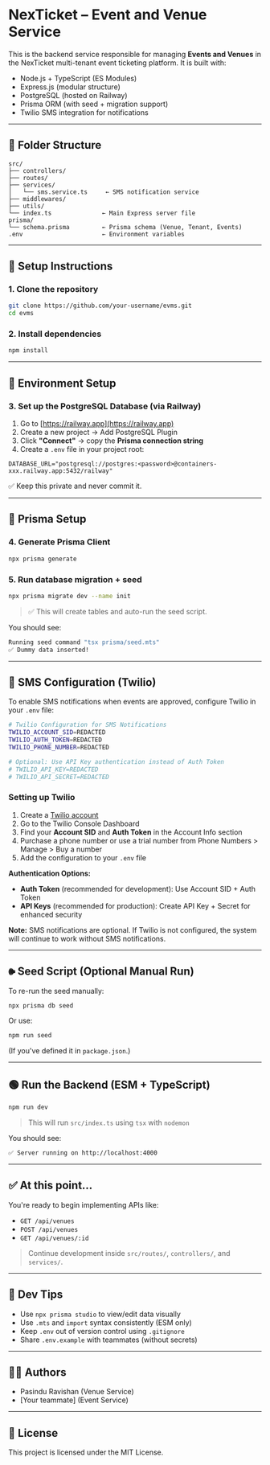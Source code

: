 # NexTicket – Event and Venue Service

This is the backend service responsible for managing **Events and Venues** in the NexTicket multi-tenant event ticketing platform. It is built with:

* Node.js + TypeScript (ES Modules)
* Express.js (modular structure)
* PostgreSQL (hosted on Railway)
* Prisma ORM (with seed + migration support)
* Twilio SMS integration for notifications

---

## 📁 Folder Structure

```
src/
├── controllers/
├── routes/
├── services/
│   └── sms.service.ts     ← SMS notification service
├── middlewares/
├── utils/
└── index.ts              ← Main Express server file
prisma/
└── schema.prisma         ← Prisma schema (Venue, Tenant, Events)
.env                      ← Environment variables
```

---

## 🚀 Setup Instructions

### 1. Clone the repository

```bash
git clone https://github.com/your-username/evms.git
cd evms
```

### 2. Install dependencies

```bash
npm install
```

---

## 💠 Environment Setup

### 3. Set up the PostgreSQL Database (via Railway)

1. Go to [https://railway.app](https://railway.app)
2. Create a new project → Add PostgreSQL Plugin
3. Click **"Connect"** → copy the **Prisma connection string**
4. Create a `.env` file in your project root:

```env
DATABASE_URL="postgresql://postgres:<password>@containers-xxx.railway.app:5432/railway"
```

✅ Keep this private and never commit it.

---

## 🔧 Prisma Setup

### 4. Generate Prisma Client

```bash
npx prisma generate
```

### 5. Run database migration + seed

```bash
npx prisma migrate dev --name init
```

> ✅ This will create tables and auto-run the seed script.

You should see:

```bash
Running seed command "tsx prisma/seed.mts"
✅ Dummy data inserted!
```

---

## 📱 SMS Configuration (Twilio)

To enable SMS notifications when events are approved, configure Twilio in your `.env` file:

```bash
# Twilio Configuration for SMS Notifications
TWILIO_ACCOUNT_SID=REDACTED
TWILIO_AUTH_TOKEN=REDACTED
TWILIO_PHONE_NUMBER=REDACTED

# Optional: Use API Key authentication instead of Auth Token
# TWILIO_API_KEY=REDACTED
# TWILIO_API_SECRET=REDACTED
```

### Setting up Twilio

1. Create a [Twilio account](https://www.twilio.com)
2. Go to the Twilio Console Dashboard
3. Find your **Account SID** and **Auth Token** in the Account Info section
4. Purchase a phone number or use a trial number from Phone Numbers > Manage > Buy a number
5. Add the configuration to your `.env` file

**Authentication Options:**
- **Auth Token** (recommended for development): Use Account SID + Auth Token
- **API Keys** (recommended for production): Create API Key + Secret for enhanced security

**Note:** SMS notifications are optional. If Twilio is not configured, the system will continue to work without SMS notifications.

---

## 🕪 Seed Script (Optional Manual Run)

To re-run the seed manually:

```bash
npx prisma db seed
```

Or use:

```bash
npm run seed
```

(If you've defined it in `package.json`.)

---

## 🟢 Run the Backend (ESM + TypeScript)

```bash
npm run dev
```

> This will run `src/index.ts` using `tsx` with `nodemon`

You should see:

```bash
✅ Server running on http://localhost:4000
```

---

## ✅ At this point...

You're ready to begin implementing APIs like:

* `GET /api/venues`
* `POST /api/venues`
* `GET /api/venues/:id`

> Continue development inside `src/routes/`, `controllers/`, and `services/`.

---

## 🛌 Dev Tips

* Use `npx prisma studio` to view/edit data visually
* Use `.mts` and `import` syntax consistently (ESM only)
* Keep `.env` out of version control using `.gitignore`
* Share `.env.example` with teammates (without secrets)

---

## 👨‍💼 Authors

* Pasindu Ravishan (Venue Service)
* \[Your teammate] (Event Service)

---

## 📄 License

This project is licensed under the MIT License.
